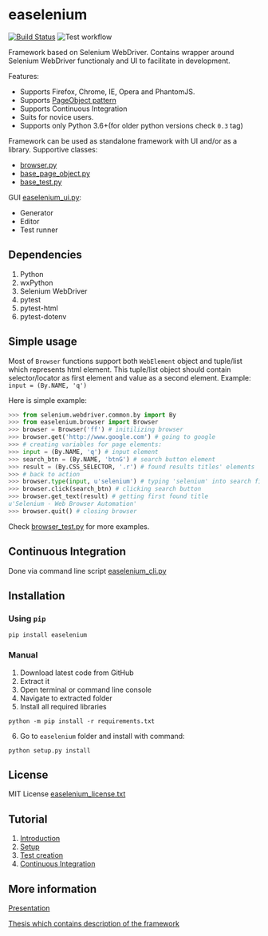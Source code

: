 # easelenium

[![Build Status](https://travis-ci.org/kirillstrelkov/easelenium.svg?branch=master)](https://travis-ci.org/kirillstrelkov/easelenium)
![Test workflow](https://github.com/kirillstrelkov/easelenium/actions/workflows/test.yml/badge.svg)

Framework based on Selenium WebDriver. Contains wrapper around Selenium WebDriver functionaly and UI to facilitate in development.

Features:

- Supports Firefox, Chrome, IE, Opera and PhantomJS.
- Supports [PageObject pattern](https://code.google.com/p/selenium/wiki/PageObjects)
- Supports Continuous Integration
- Suits for novice users.
- Supports only Python 3.6+(for older python versions check `0.3` tag)

Framework can be used as standalone framework with UI and/or as a library.
Supportive classes:

- [browser.py](/easelenium/browser.py)
- [base_page_object.py](/easelenium/base_page_object.py)
- [base_test.py](/easelenium/base_test.py)

GUI [easelenium_ui.py](/easelenium/scripts/easelenium_ui.py):

- Generator
- Editor
- Test runner

## Dependencies

1. Python
2. wxPython
3. Selenium WebDriver
4. pytest
5. pytest-html
6. pytest-dotenv

## Simple usage

Most of `Browser` functions support both `WebElement` object and tuple/list which represents html element. This tuple/list object should contain selector/locator as first element and value as a second element. Example: `input = (By.NAME, 'q')`

Here is simple example:

```python
>>> from selenium.webdriver.common.by import By
>>> from easelenium.browser import Browser
>>> browser = Browser('ff') # initilizing browser
>>> browser.get('http://www.google.com') # going to google
>>> # creating variables for page elements:
>>> input = (By.NAME, 'q') # input element
>>> search_btn = (By.NAME, 'btnG') # search button element
>>> result = (By.CSS_SELECTOR, '.r') # found results titles' elements
>>> # back to action
>>> browser.type(input, u'selenium') # typing 'selenium' into search field
>>> browser.click(search_btn) # clicking search button
>>> browser.get_text(result) # getting first found title
u'Selenium - Web Browser Automation'
>>> browser.quit() # closing browser
```

Check [browser_test.py](/easelenium/test/browser_test.py) for more examples.

## Continuous Integration

Done via command line script [easelenium_cli.py](/easelenium/scripts/easelenium_cli.py)

## Installation

### Using `pip`

```shell
pip install easelenium
```

### Manual

1. Download latest code from GitHub
2. Extract it
3. Open terminal or command line console
4. Navigate to extracted folder
5. Install all required libraries

```shell
python -m pip install -r requirements.txt
```

6. Go to `easelenium` folder and install with command:

```shell
python setup.py install
```

## License

MIT License [easelenium_license.txt](/easelenium/licenses/easelenium_license.txt)

## Tutorial

1. [Introduction](https://kirillstrelkov.blogspot.de/2016/03/test-automation-with-selenium-webdriver.html)
2. [Setup](https://kirillstrelkov.blogspot.de/2016/03/test-automation-with-selenium-webdriver_28.html)
3. [Test creation](https://kirillstrelkov.blogspot.de/2016/03/test-automation-tutorial-with-selenium.html)
4. [Continuous Integration](https://kirillstrelkov.blogspot.com/2018/04/test-automation-tutorial-with-selenium.html)

## More information

[Presentation](https://www.dropbox.com/s/4y877giru9qwx3b/present_Kirill_Strelkov.pdf?dl=0)

[Thesis which contains description of the framework](https://www.dropbox.com/s/l65o69wvzjf1bue/Kirill_Strelkov_073639_BAK.pdf?dl=0)

